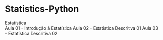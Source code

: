# Statistics-Python
Estatística<br>
Aula 01 - Introdução à Estatística
Aula 02 - Estatística Descritiva 01
Aula 03 - Estatística Descritiva 02
